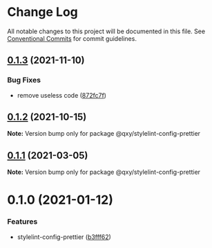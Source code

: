 # Change Log

All notable changes to this project will be documented in this file.
See [Conventional Commits](https://conventionalcommits.org) for commit guidelines.

## [0.1.3](https://github.com/qxy-fe/configs/compare/@qxy/stylelint-config-prettier@0.1.2...@qxy/stylelint-config-prettier@0.1.3) (2021-11-10)


### Bug Fixes

* remove useless code ([872fc7f](https://github.com/qxy-fe/configs/commit/872fc7fd1fdbcad6c75ccec281f5877f4fd52597))





## [0.1.2](https://github.com/qxy-fe/configs/compare/@qxy/stylelint-config-prettier@0.1.1...@qxy/stylelint-config-prettier@0.1.2) (2021-10-15)

**Note:** Version bump only for package @qxy/stylelint-config-prettier





## [0.1.1](https://github.com/qxy-fe/configs/compare/@qxy/stylelint-config-prettier@0.1.0...@qxy/stylelint-config-prettier@0.1.1) (2021-03-05)

**Note:** Version bump only for package @qxy/stylelint-config-prettier

# 0.1.0 (2021-01-12)

### Features

-   stylelint-config-prettier ([b3fff62](https://github.com/qxy-fe/configs/commit/b3fff62c8bad056568cd4b29658c5232457cb3d1))
